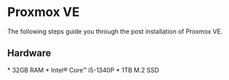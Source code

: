 <a name="readme-top"></a>

# Proxmox VE
  <p align="left">
    The following steps guide you through the post installation of Proxmox VE.
  </p>

## Hardware
  <p align="left">
    * 32GB RAM * Intel® Core™ i5-1340P * 1TB M.2 SSD
  </p>
  


